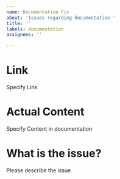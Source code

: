 ```yaml
---
name: Documentation Fix
about: 'Issues regarding documentation '
title: ''
labels: documentation
assignees: ''

---
```


# Link
Specify Link

# Actual Content
Specify Content in documentation

# What is the issue? 
Please describe the issue
